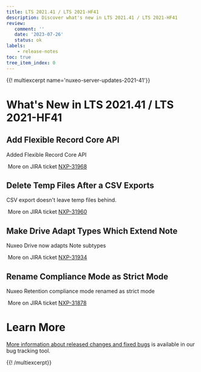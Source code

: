 ```yaml
---
title: LTS 2021.41 / LTS 2021-HF41
description: Discover what's new in LTS 2021.41 / LTS 2021-HF41
review:
   comment: ''
   date: '2023-07-26'
   status: ok
labels:
    - release-notes
toc: true
tree_item_index: 0
---
```


{{! multiexcerpt name='nuxeo-server-updates-2021-41'}}
# What's New in LTS 2021.41 / LTS 2021-HF41

## Add Flexible Record Core API


Added Flexible Record Core API

<i class="fa fa-long-arrow-right" aria-hidden="true"></i>&nbsp;More on JIRA ticket [NXP-31968](https://jira.nuxeo.com/browse/NXP-31968)

## Delete Temp Files After a CSV Exports


CSV export doesn't leave temp files behind.

<i class="fa fa-long-arrow-right" aria-hidden="true"></i>&nbsp;More on JIRA ticket [NXP-31960](https://jira.nuxeo.com/browse/NXP-31960)

## Make Drive Adapt Types Which Extend Note


Nuxeo Drive now adapts Note subtypes

<i class="fa fa-long-arrow-right" aria-hidden="true"></i>&nbsp;More on JIRA ticket [NXP-31934](https://jira.nuxeo.com/browse/NXP-31934)

## Rename Compliance Mode as Strict Mode


Nuxeo Retention compliance mode renamed as strict mode

<i class="fa fa-long-arrow-right" aria-hidden="true"></i>&nbsp;More on JIRA ticket [NXP-31878](https://jira.nuxeo.com/browse/NXP-31878)


# Learn More

[More information about released changes and fixed bugs](https://jira.nuxeo.com/secure/ReleaseNote.jspa?projectId=10011&version=22345) is available in our bug tracking tool.

{{! /multiexcerpt}}
